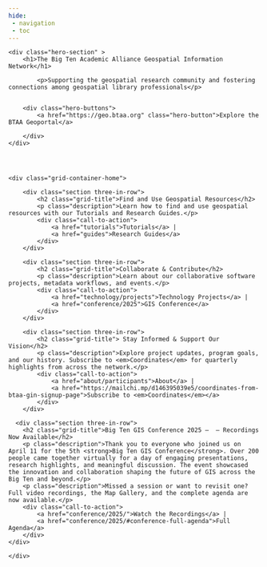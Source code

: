 ```yaml
---
hide:
 - navigation
 - toc
---
```


<body>

	<div class="hero-section" >
	    <h1>The Big Ten Academic Alliance Geospatial Information Network</h1>
	    
	   	    <p>Supporting the geospatial research community and fostering connections among geospatial library professionals</p>
	   	  
	   	    
	    <div class="hero-buttons">
	        <a href="https://geo.btaa.org" class="hero-button">Explore the BTAA Geoportal</a>
	        
	    </div>
	</div>
	
	
	    

    <div class="grid-container-home">

        <div class="section three-in-row">
            <h2 class="grid-title">Find and Use Geospatial Resources</h2>
            <p class="description">Learn how to find and use geospatial resources with our Tutorials and Research Guides.</p>
            <div class="call-to-action">
                <a href="tutorials">Tutorials</a> |
                <a href="guides">Research Guides</a>
            </div>
    	</div>
        
        <div class="section three-in-row">
            <h2 class="grid-title">Collaborate & Contribute</h2>
            <p class="description">Learn about our collaborative software projects, metadata workflows, and events.</p>
            <div class="call-to-action">
                <a href="technology/projects">Technology Projects</a> |
                <a href="conference/2025">GIS Conference</a>
            </div>
        </div>
        
        <div class="section three-in-row">
            <h2 class="grid-title"> Stay Informed & Support Our Vision</h2>
            <p class="description">Explore project updates, program goals, and our history. Subscribe to <em>Coordinates</em> for quarterly highlights from across the network.</p>
            <div class="call-to-action">
                <a href="about/participants">About</a> |
                <a href="https://mailchi.mp/d146395039e5/coordinates-from-btaa-gin-signup-page">Subscribe to <em>Coordinates</em></a>
            </div>
        </div>
    
      <div class="section three-in-row">
        <h2 class="grid-title">Big Ten GIS Conference 2025 –  – Recordings Now Available</h2>
        <p class="description">Thank you to everyone who joined us on April 11 for the 5th <strong>Big Ten GIS Conference</strong>. Over 200 people came together virtually for a day of engaging presentations, research highlights, and meaningful discussion. The event showcased the innovation and collaboration shaping the future of GIS across the Big Ten and beyond.</p>
        <p class="description">Missed a session or want to revisit one? Full video recordings, the Map Gallery, and the complete agenda are now available.</p>
 	    <div class="call-to-action">
            <a href="conference/2025/">Watch the Recordings</a> |
            <a href="conference/2025/#conference-full-agenda">Full Agenda</a>
        </div> 
	</div>
            
    </div>
 
  
</body>
</html>



